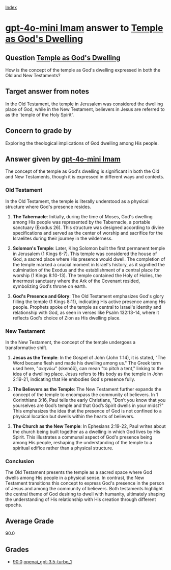 
[Index](../../../index.md)
# [gpt-4o-mini Imam](../../answering_models/gpt-4o-mini_Imam.md) answer to [Temple as God's Dwelling](../../questions/Temple_as_God's_Dwelling.md)

## Question [Temple as God's Dwelling](../../questions/Temple_as_God's_Dwelling.md)
How is the concept of the temple as God's dwelling expressed in both the Old and New Testaments?

## Target answer from notes
In the Old Testament, the temple in Jerusalem was considered the dwelling place of God, while in the New Testament, believers in Jesus are referred to as the 'temple of the Holy Spirit'.

## Concern to grade by
Exploring the theological implications of God dwelling among His people.

## Answer given by [gpt-4o-mini Imam](../../answering_models/gpt-4o-mini_Imam.md)
The concept of the temple as God's dwelling is significant in both the Old and New Testaments, though it is expressed in different ways and contexts.

### Old Testament

In the Old Testament, the temple is literally understood as a physical structure where God's presence resides. 

1. **The Tabernacle**: Initially, during the time of Moses, God's dwelling among His people was represented by the Tabernacle, a portable sanctuary (Exodus 26). This structure was designed according to divine specifications and served as the center of worship and sacrifice for the Israelites during their journey in the wilderness.

2. **Solomon's Temple**: Later, King Solomon built the first permanent temple in Jerusalem (1 Kings 6-7). This temple was considered the house of God, a sacred place where His presence would dwell. The completion of the temple marked a crucial moment in Israel's history, as it signified the culmination of the Exodus and the establishment of a central place for worship (1 Kings 8:10-13). The temple contained the Holy of Holies, the innermost sanctuary where the Ark of the Covenant resided, symbolizing God's throne on earth.

3. **God's Presence and Glory**: The Old Testament emphasizes God's glory filling the temple (1 Kings 8:11), indicating His active presence among His people. Prophets spoke of the temple as central to Israel's identity and relationship with God, as seen in verses like Psalm 132:13-14, where it reflects God's choice of Zion as His dwelling place.

### New Testament

In the New Testament, the concept of the temple undergoes a transformative shift.

1. **Jesus as the Temple**: In the Gospel of John (John 1:14), it is stated, "The Word became flesh and made his dwelling among us." The Greek term used here, "σκηνόω" (skenóō), can mean "to pitch a tent," linking to the idea of a dwelling place. Jesus refers to His body as the temple in John 2:19-21, indicating that He embodies God's presence fully.

2. **The Believers as the Temple**: The New Testament further expands the concept of the temple to encompass the community of believers. In 1 Corinthians 3:16, Paul tells the early Christians, "Don’t you know that you yourselves are God’s temple and that God’s Spirit dwells in your midst?" This emphasizes the idea that the presence of God is not confined to a physical location but dwells within the hearts of believers.

3. **The Church as the New Temple**: In Ephesians 2:19-22, Paul writes about the church being built together as a dwelling in which God lives by His Spirit. This illustrates a communal aspect of God's presence being among His people, reshaping the understanding of the temple to a spiritual edifice rather than a physical structure.

### Conclusion

The Old Testament presents the temple as a sacred space where God dwells among His people in a physical sense. In contrast, the New Testament transitions this concept to express God's presence in the person of Jesus and among the community of believers. Both testaments highlight the central theme of God desiring to dwell with humanity, ultimately shaping the understanding of His relationship with His creation through different epochs.

## Average Grade
90.0

## Grades
 * [90.0](./Temple_as_God's_Dwelling_grades/openai_gpt-3.5-turbo_1.md) [openai_gpt-3.5-turbo_1](../../answering_models/openai_gpt-3.5-turbo_1.md)
